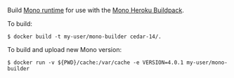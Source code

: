 Build [Mono runtime](http://www.mono-project.com/Main_Page) for use with the [Mono Heroku Buildpack](https://github.com/yngndrw/heroku-buildpack-mono).

To build:

```term
$ docker build -t my-user/mono-builder cedar-14/.
```

To build and upload new Mono version:

```term
$ docker run -v ${PWD}/cache:/var/cache -e VERSION=4.0.1 my-user/mono-builder
```

